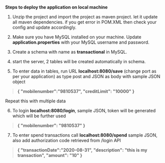 **Steps to deploy the application on local machine**

1)  Unzip the project and import the project as maven project. let it update all maven dependencies. if you get error in POM.XML then check your config and update accordingly.

2) Make sure you have MySQL installed on your machine. Update **application.properties** with your MySQL username and password.

3) Create a schema with name as **transactional** in MySQL.

4) start the server, 2 tables will be created automatically in schema. 

5) To enter data in tables, run URL **localhost:8080/save** (change port as per your application) as type post and JSON as body with sample JSON object
>**{
   "mobilenumber":"9810537",
   "creditLimit": "10000"
>}**

Repeat this with multiple data

6) To login **localhost:8080/login**, sample JSON, token will be generated which will be further used
>**{
	"mobilenumber": "9810537"
>}**

7) To enter spend transactions call **localhost:8080/spend** sample JSON, also add authorization code retrieved from /login API
>**{
    "transactionDate":"2020-08-31",
    "description": "this is my transaction",
    "amount": "10"
>}**
